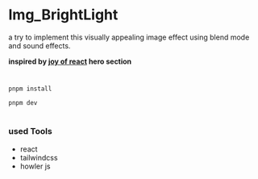 # Img_BrightLight

a try to implement this visually appealing image effect using blend mode and sound effects.

**inspired by [joy of react](https://www.joyofreact.com/) hero section**

#

`pnpm install`

`pnpm dev`

#

### **used Tools**

- react
- tailwindcss
- howler js
